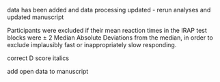 data has been added and data processing updated - rerun analyses and updated manuscript



Participants were excluded if their mean reaction times in the IRAP test blocks were ± 2 Median Absolute Deviations from the median, in order to exclude implausibly fast or inappropriately slow responding. 



correct D score italics



add open data to manuscript